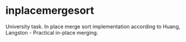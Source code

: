 # inplacemergesort
University task. In place merge sort implementation according to Huang, Langston - Practical in-place merging.
